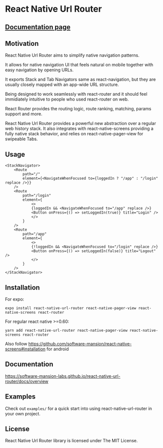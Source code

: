 # React Native Url Router

## [Documentation page](https://software-mansion-labs.github.io/react-native-url-router/docs/overview)

## Motivation

React Native Url Router aims to simplify native navigation patterns.

It allows for native navigation UI that feels natural on mobile together with easy navigation by opening URLs.

It exports Stack and Tab Navigators same as react-navigation, but they are usually closely mapped with an app-wide URL structure.

Being designed to work seamlessly with react-router and it should feel immidiately intuitive to people who used react-router on web.

React Router provides the routing logic, route ranking, matching, params support and more.

React Native Url Router provides a powerful new abstraction over a regular web history stack.
It also integrates with react-native-screens providing a fully native stack behavior, and relies on react-native-pager-view for swipeable Tabs.

## Usage

```tsx
<StackNavigator>
    <Route
        path="/"
        element={<NavigateWhenFocused to={loggedIn ? "/app" : "/login" replace />}}
    />
    <Route
        path="/login"
        element={
            <>
            {loggedIn && <NavigateWhenFocused to="/app" replace />}
            <Button onPress={() => setLoggedIn(true)} title="Login" />
            </>
        }
    />
    <Route
        path="/app"
        element={
            <>
            {!loggedIn && <NavigateWhenFocused to="/login" replace />}
            <Button onPress={() => setLoggedIn(false)} title="Logout" />
            </>
        }
    />
</StackNavigator>
```

## Installation

For expo:

```
expo install react-native-url-router react-native-pager-view react-native-screens react-router
```

For regular react native >=0.60:

```
yarn add react-native-url-router react-native-pager-view react-native-screens react-router

```

Also follow https://github.com/software-mansion/react-native-screens#installation for android

## Documentation

https://software-mansion-labs.github.io/react-native-url-router/docs/overview

## Examples

Check out `examples/` for a quick start into using react-native-url-router in your own project.

## License

React Native Url Router library is licensed under The MIT License.
